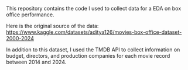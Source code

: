 This repository contains the code I used to collect data for a EDA on box office performance.

Here is the original source of the data: https://www.kaggle.com/datasets/aditya126/movies-box-office-dataset-2000-2024

In addition to this dataset, I used the TMDB API to collect information on budget, directors, and production companies for each movie record between 2014 and 2024.
